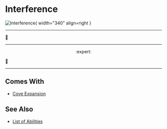 # Interference

![Interference](../assets/abilities-interference.webp){ width="340" align=right }

___
🚧
___
<p style="text-align: center;" markdown> :expert: </p>

🚧
___


## Comes With

- [Cove Expansion](../content.md)


## See Also

- [List of Abilities](../abilities.md)
